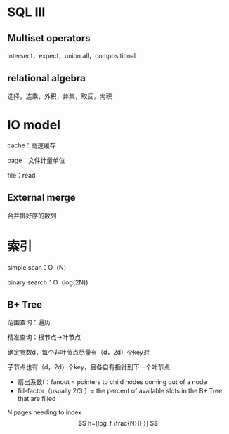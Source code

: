 # SQL Ⅲ
## Multiset operators
intersect，expect，union all，compositional
## relational algebra
选择，连乘，外积，并集，取反，内积
# IO model
cache：高速缓存

page：文件计量单位

file：read
## External merge
合并排好序的数列
# 索引
simple scan：O（N）

binary search：O（log(2N))
## B+ Tree
范围查询：遍历

精准查询：根节点->叶节点

确定参数d，每个非叶节点尽量有（d，2d）个key对

子节点也有（d，2d）个key，且各自有指针到下一个叶节点
- 扇出系数f：fanout = pointers to child nodes coming out of a node
- fill-factor（usually 2/3 ）= the percent of available slots in the B+ Tree that are filled

N pages needing to index $$ h=[log_f \frac{N}{F}] $$ 

